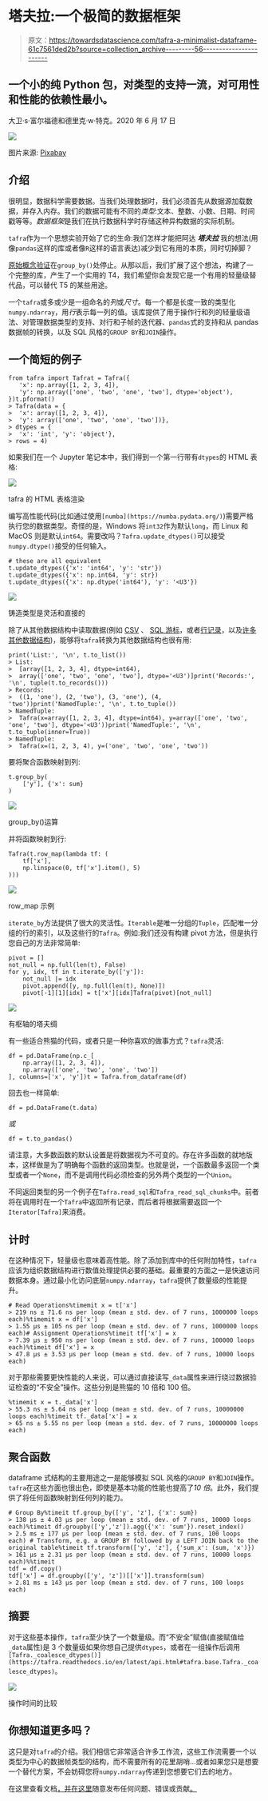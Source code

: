 # 塔夫拉:一个极简的数据框架

> 原文：<https://towardsdatascience.com/tafra-a-minimalist-dataframe-61c7561ded2b?source=collection_archive---------56----------------------->

## 一个小的纯 Python 包，对类型的支持一流，对可用性和性能的依赖性最小。

大卫·s·富尔福德和德里克·w·特克。2020 年 6 月 17 日

![](img/3c78bbf64f6891a2a5e73cdd03bec150.png)

图片来源: [Pixabay](https://pixabay.com/photos/laptop-book-information-online-819285/)

## 介绍

很明显，数据科学需要数据。当我们处理数据时，我们必须首先从数据源加载数据，并存入内存。我们的数据可能有不同的*类型*:文本、整数、小数、日期、时间戳等等。*数据框架*是我们在执行数据科学时存储这种异构数据的实际机制。

`tafra`作为一个思想实验开始了它的生命:我们怎样才能把阿达 ***塔夫拉*** 我的想法(用像`pandas`这样的库或者像`R`这样的语言表达)减少到它有用的本质，同时切掉脚？

[原始概念验证](https://usethe.computer/posts/12-typing-groupby.html)在`group_by()`处停止。从那以后，我们扩展了这个想法，构建了一个完整的库，产生了一个实用的 T4，我们希望你会发现它是一个有用的轻量级替代品，可以替代 T5 的某些用途。

一个`tafra`或多或少是一组命名的*列*或*尺寸*。每一个都是长度一致的类型化`numpy.ndarray`，用*行*表示每一列的值。该库提供了用于操作行和列的轻量级语法、对管理数据类型的支持、对行和子帧的迭代器、`pandas`式的支持和从 pandas 数据帧的转换，以及 SQL 风格的`GROUP BY`和`JOIN`操作。

## 一个简短的例子

```
from tafra import Tafrat = Tafra({
   'x': np.array([1, 2, 3, 4]),
   'y': np.array(['one', 'two', 'one', 'two'], dtype='object'),
})t.pformat()
> Tafra(data = {
>  'x': array([1, 2, 3, 4]),
>  'y': array(['one', 'two', 'one', 'two'])},
> dtypes = {
>  'x': 'int', 'y': 'object'},
> rows = 4)
```

如果我们在一个 Jupyter 笔记本中，我们得到一个第一行带有`dtypes`的 HTML 表格:

![](img/12e4b4abf6e199ff89cdca0969fe4d21.png)

tafra 的 HTML 表格渲染

编写高性能代码(比如通过使用`[numba](https://numba.pydata.org/)`)需要严格执行您的数据类型。奇怪的是，Windows 将`int32`作为默认`long`，而 Linux 和 MacOS 则是默认`int64`。需要改吗？`Tafra.update_dtypes()`可以接受`numpy.dtype()`接受的任何输入。

```
# these are all equivalent
t.update_dtypes({'x': 'int64', 'y': 'str'})
t.update_dtypes({'x': np.int64, 'y': str})
t.update_dtypes({'x': np.dtype('int64'), 'y': '<U3'})
```

![](img/0e1e100199f47f48c33d099d9334e5bf.png)

铸造类型是灵活和直接的

除了从其他数据结构中读取数据(例如 [CSV](https://tafra.readthedocs.io/en/latest/api.html#tafra.base.Tafra.read_csv) 、 [SQL 游标](https://tafra.readthedocs.io/en/latest/api.html#tafra.base.Tafra.read_sql)，或者[行记录](https://tafra.readthedocs.io/en/latest/api.html#tafra.base.Tafra.from_records)，以及[许多其他数据结构](https://tafra.readthedocs.io/en/latest/api.html#tafra.base.Tafra))，能够将`tafra`转换为其他数据结构也很有用:

```
print('List:', '\n', t.to_list())
> List:
>  [array([1, 2, 3, 4], dtype=int64),
>  array(['one', 'two', 'one', 'two'], dtype='<U3')]print('Records:', '\n', tuple(t.to_records()))
> Records:
>  ((1, 'one'), (2, 'two'), (3, 'one'), (4, 'two'))print('NamedTuple:', '\n', t.to_tuple())
> NamedTuple:
>  Tafra(x=array([1, 2, 3, 4], dtype=int64), y=array(['one', 'two', 'one', 'two'], dtype='<U3'))print('NamedTuple:', '\n', t.to_tuple(inner=True))
> NamedTuple:
>  Tafra(x=(1, 2, 3, 4), y=('one', 'two', 'one', 'two'))
```

要将聚合函数映射到列:

```
t.group_by(
    ['y'], {'x': sum}
)
```

![](img/8c1438a8f2d80ada65047640fe83479f.png)

group_by()运算

并将函数映射到行:

```
Tafra(t.row_map(lambda tf: (
    tf['x'],
    np.linspace(0, tf['x'].item(), 5)
)))
```

![](img/297a43c77da9dd39d275669f995d5de5.png)

row_map 示例

`iterate_by`方法提供了很大的灵活性。`Iterable`是唯一分组的`Tuple`，匹配唯一分组的行的索引，以及这些行的`Tafra`。例如:我们还没有构建 pivot 方法，但是执行您自己的方法非常简单:

```
pivot = []
not_null = np.full(len(t), False)
for y, idx, tf in t.iterate_by(['y']):
    not_null |= idx
    pivot.append([y, np.full(len(t), None)])
    pivot[-1][1][idx] = t['x'][idx]Tafra(pivot)[not_null]
```

![](img/06b6640a85b294b6a4bb337b6c5c2777.png)

有枢轴的塔夫绸

有一些适合熊猫的代码，或者只是一种你喜欢的做事方式？`tafra`灵活:

```
df = pd.DataFrame(np.c_[
    np.array([1, 2, 3, 4]),
    np.array(['one', 'two', 'one', 'two'])
], columns=['x', 'y'])t = Tafra.from_dataframe(df)
```

回去也一样简单:

```
df = pd.DataFrame(t.data)
```

*或*

```
df = t.to_pandas()
```

请注意，大多数函数的默认设置是将数据视为不可变的。存在许多函数的就地版本，这样做是为了明确每个函数的返回类型。也就是说，一个函数最多返回一个类型或者一个`None`，而不是调用代码必须检查的另外两个类型的一个`Union`。

不同返回类型的另一个例子在`Tafra.read_sql`和`Tafra_read_sql_chunks`中。前者将在调用时在一个`Tafra`中返回所有记录，而后者将根据需要返回一个`Iterator[Tafra]`来消费。

## 计时

在这种情况下，轻量级也意味着高性能。除了添加到库中的任何附加特性，`tafra`应该为组织数据结构进行数值处理提供必要的基础。最重要的方面之一是快速访问数据本身。通过最小化访问底层`numpy.ndarray`，`tafra`提供了数量级的性能提升。

```
# Read Operations%timemit x = t['x']
> 219 ns ± 71.6 ns per loop (mean ± std. dev. of 7 runs, 1000000 loops each)%timemit x = df['x']
> 1.55 µs ± 105 ns per loop (mean ± std. dev. of 7 runs, 1000000 loops each)# Assignment Operations%timeit tf['x'] = x
> 7.39 µs ± 950 ns per loop (mean ± std. dev. of 7 runs, 100000 loops each)%timeit df['x'] = x
> 47.8 µs ± 3.53 µs per loop (mean ± std. dev. of 7 runs, 10000 loops each)
```

对于那些需要更快性能的人来说，可以通过直接读写`_data`属性来进行绕过数据验证检查的“不安全”操作。这些分别是熊猫的 10 倍和 100 倍。

```
%timemit x = t._data['x']
> 55.3 ns ± 5.64 ns per loop (mean ± std. dev. of 7 runs, 10000000 loops each)%timeit tf._data['x'] = x
> 65 ns ± 5.55 ns per loop (mean ± std. dev. of 7 runs, 10000000 loops each)
```

## 聚合函数

dataframe 式结构的主要用途之一是能够模拟 SQL 风格的`GROUP BY`和`JOIN`操作。`tafra`在这些方面也很出色，即使是基本功能的性能也提高了*10 倍*。此外，我们提供了将任何函数映射到任何列的能力。

```
# Group By%timeit tf.group_by(['y', 'z'], {'x': sum})
> 138 µs ± 4.03 µs per loop (mean ± std. dev. of 7 runs, 10000 loops each)%timeit df.groupby(['y','z']).agg({'x': 'sum'}).reset_index()
> 2.5 ms ± 177 µs per loop (mean ± std. dev. of 7 runs, 100 loops each) # Transform, e.g. a GROUP BY followed by a LEFT JOIN back to the original table%timeit tf.transform(['y', 'z'], {'sum_x': (sum, 'x')})
> 161 µs ± 2.31 µs per loop (mean ± std. dev. of 7 runs, 10000 loops each)%%timeit
tdf = df.copy()
tdf['x'] = df.groupby(['y', 'z'])[['x']].transform(sum)
> 2.81 ms ± 143 µs per loop (mean ± std. dev. of 7 runs, 100 loops each)
```

## 摘要

对于这些基本操作，`tafra`至少快了一个数量级。而“不安全”赋值(直接赋值给`_data`属性)是 3 个数量级如果你想自己提供`dtypes`，或者在一组操作后调用`[Tafra._coalesce_dtypes()](https://tafra.readthedocs.io/en/latest/api.html#tafra.base.Tafra._coalesce_dtypes)`。

![](img/cb8629f1c62a2a540206be48dcc44f22.png)

操作时间的比较

## 你想知道更多吗？

这只是对`tafra`的介绍。我们相信它非常适合许多工作流，这些工作流需要一个以类型为中心的数据帧类型的结构，而不需要所有的花里胡哨…或者如果您只是想要一个替代方案，不会妨碍您将`numpy.ndarray`传递到您想要它们去的地方。

在这里查看文档[，并在这里](https://tafra.readthedocs.io/en/latest/)随意发布任何问题、错误或贡献[。](https://github.com/petbox-dev/tafra)